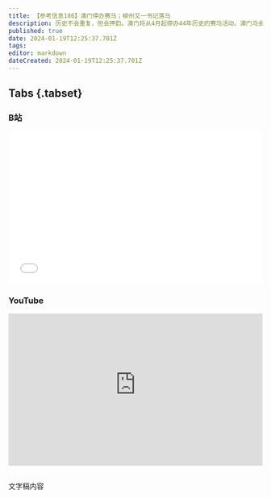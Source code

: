 ```yaml
---
title: 【参考信息186】澳门停办赛马；柳州又一书记落马
description: 历史不会重复，但会押韵。澳门将从4月起停办44年历史的赛马活动。澳门马会称公司营业至今一直亏损，累积亏损超过25亿澳门元。相比之下，去年澳门博彩业总收入同比增长333.3%。柳州连续两任市委书记被查。山西忻州人大常委会原副主任郝江陵被双开，通报有一句“在代县精诚矿业系列事故瞒报问题中失职失责”，起因是去年国内最重要的深度报道。今年达沃斯论坛年会的主题是“重建信任”，澳大利亚前总理、现任驻美大使陆克文反驳“中国已见顶”说法。
published: true
date: 2024-01-19T12:25:37.701Z
tags: 
editor: markdown
dateCreated: 2024-01-19T12:25:37.701Z
---
```


## Tabs {.tabset}
### B站
<div style="position: relative; padding: 30% 45%;">
<iframe style="position: absolute; width: 100%; height: 100%; left: 0; top: 0;" src="//player.bilibili.com/player.html?&bvid=BV1mK4y1q71r&page=1&as_wide=1&high_quality=1&danmaku=1&autoplay=0" scrolling="no" border="0" frameborder="no" framespacing="0" allowfullscreen="true"></iframe>
</div>

### YouTube
<div style="position: relative; padding: 30% 45%;">
<iframe style="position: absolute; top: 0; left: 0; width: 100%; height: 100%;" src="https://www.youtube-nocookie.com/embed/YouTubeVID" title="YouTube video player" frameborder="0" allow="accelerometer; autoplay; clipboard-write; encrypted-media; gyroscope; picture-in-picture" allowfullscreen></iframe>
</div>

## 

文字稿内容
